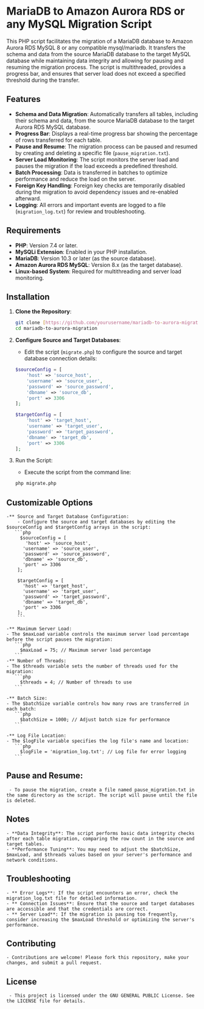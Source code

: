 # MariaDB to Amazon Aurora RDS or any MySQL Migration Script

This PHP script facilitates the migration of a MariaDB database to Amazon Aurora RDS MySQL 8 or any compatible mysql/mariadb. It transfers the schema and data from the source MariaDB database to the target MySQL database while maintaining data integrity and allowing for pausing and resuming the migration process. The script is multithreaded, provides a progress bar, and ensures that server load does not exceed a specified threshold during the transfer.

## Features

- **Schema and Data Migration**: Automatically transfers all tables, including their schema and data, from the source MariaDB database to the target Aurora RDS MySQL database.
- **Progress Bar**: Displays a real-time progress bar showing the percentage of rows transferred for each table.
- **Pause and Resume**: The migration process can be paused and resumed by creating and deleting a specific file (`pause_migration.txt`).
- **Server Load Monitoring**: The script monitors the server load and pauses the migration if the load exceeds a predefined threshold.
- **Batch Processing**: Data is transferred in batches to optimize performance and reduce the load on the server.
- **Foreign Key Handling**: Foreign key checks are temporarily disabled during the migration to avoid dependency issues and re-enabled afterward.
- **Logging**: All errors and important events are logged to a file (`migration_log.txt`) for review and troubleshooting.

## Requirements

- **PHP**: Version 7.4 or later.
- **MySQLi Extension**: Enabled in your PHP installation.
- **MariaDB**: Version 10.3 or later (as the source database).
- **Amazon Aurora RDS MySQL**: Version 8.x (as the target database).
- **Linux-based System**: Required for multithreading and server load monitoring.

## Installation

1. **Clone the Repository**:
    ```bash
    git clone [https://github.com/yourusername/mariadb-to-aurora-migration](https://github.com/wqqas1/MysqlTransfer).git
    cd mariadb-to-aurora-migration
    ```

2. **Configure Source and Target Databases**:
    - Edit the script (`migrate.php`) to configure the source and target database connection details:

   ```php
   $sourceConfig = [
       'host' => 'source_host',
       'username' => 'source_user',
       'password' => 'source_password',
       'dbname' => 'source_db',
       'port' => 3306
   ];

   $targetConfig = [
       'host' => 'target_host',
       'username' => 'target_user',
       'password' => 'target_password',
       'dbname' => 'target_db',
       'port' => 3306
   ];
   ```

3. Run the Script:
    - Execute the script from the command line:
   ```bash
   php migrate.php
   ```

## Customizable Options
    -** Source and Target Database Configuration:
        - Configure the source and target databases by editing the $sourceConfig and $targetConfig arrays in the script:
       ```php
         $sourceConfig = [
           'host' => 'source_host',
          'username' => 'source_user',
          'password' => 'source_password',
          'dbname' => 'source_db',
          'port' => 3306
        ];
      
        $targetConfig = [
          'host' => 'target_host',
          'username' => 'target_user',
          'password' => 'target_password',
          'dbname' => 'target_db',
          'port' => 3306
        ];
        ```

    -** Maximum Server Load:
    - The $maxLoad variable controls the maximum server load percentage before the script pauses the migration:
       ```php
         $maxLoad = 75; // Maximum server load percentage
       ```
    -** Number of Threads:
    - The $threads variable sets the number of threads used for the migration:
       ```php
         $threads = 4; // Number of threads to use
       ```

    -** Batch Size:
    - The $batchSize variable controls how many rows are transferred in each batch:
       ```php
         $batchSize = 1000; // Adjust batch size for performance
       ```
    
    -** Log File Location:
    - The $logFile variable specifies the log file's name and location:
       ```php
         $logFile = 'migration_log.txt'; // Log file for error logging
       ```

## Pause and Resume:
     - To pause the migration, create a file named pause_migration.txt in the same directory as the script. The script will pause until the file is deleted.

## Notes
    - **Data Integrity**: The script performs basic data integrity checks after each table migration, comparing the row count in the source and target tables.
    - **Performance Tuning**: You may need to adjust the $batchSize, $maxLoad, and $threads values based on your server's performance and network conditions.
## Troubleshooting
    - ** Error Logs**: If the script encounters an error, check the migration_log.txt file for detailed information.
    - ** Connection Issues**: Ensure that the source and target databases are accessible and that the credentials are correct.
    - ** Server Load**: If the migration is pausing too frequently, consider increasing the $maxLoad threshold or optimizing the server's performance.

## Contributing
    - Contributions are welcome! Please fork this repository, make your changes, and submit a pull request.
## License
     - This project is licensed under the GNU GENERAL PUBLIC License. See the LICENSE file for details.
